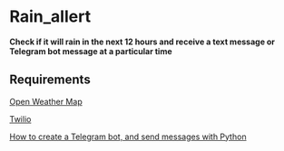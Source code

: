 # Rain_allert
<strong> Check if it will rain in the next 12 hours and receive a text message or Telegram bot message at a particular time </strong>

<h2>Requirements</h2>

[Open Weather Map](https://home.openweathermap.org/users/sign_up) 

[Twilio](https://www.twilio.com/try-twilio)

[How to create a Telegram bot, and send messages with Python](https://medium.com/@ManHay_Hong/how-to-create-a-telegram-bot-and-send-messages-with-python-4cf314d9fa3e)

